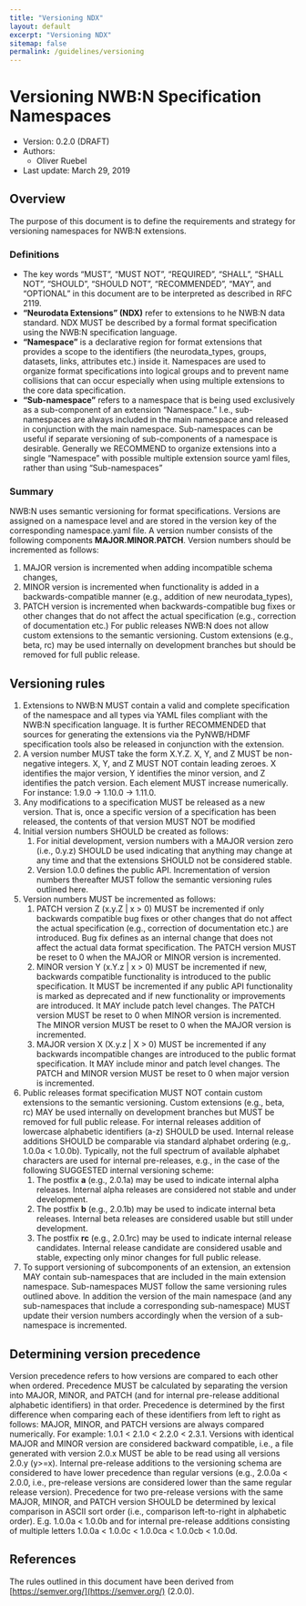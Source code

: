 ```yaml
---
title: "Versioning NDX"
layout: default
excerpt: "Versioning NDX"
sitemap: false
permalink: /guidelines/versioning
---
```


# Versioning NWB:N Specification Namespaces

* Version: 0.2.0 (DRAFT)
* Authors:
   * Oliver Ruebel
* Last update: March 29, 2019

## Overview

The purpose of this document is to define the requirements and strategy for versioning namespaces for NWB:N extensions.

### Definitions

* The key words “MUST”, “MUST NOT”, “REQUIRED”, “SHALL”, “SHALL NOT”, “SHOULD”, “SHOULD NOT”, “RECOMMENDED”, “MAY”, and “OPTIONAL” in this document are to be interpreted as described in RFC 2119.
* **“Neurodata Extensions” (NDX)** refer to extensions to he NWB:N data standard. NDX MUST be described by a formal format specification using the NWB:N specification language.
* **“Namespace”** is a declarative region for format extensions that provides a scope to the identifiers (the neurodata_types, groups, datasets, links, attributes etc.) inside it. Namespaces are used to organize format specifications into logical groups and to prevent name collisions that can occur especially when using multiple extensions to the core data specification.
* **“Sub-namespace”** refers to a namespace that is being used exclusively as a sub-component of an extension “Namespace.” I.e., sub-namespaces are always included in the main namespace and released in conjunction with the main namespace. Sub-namespaces can be useful if separate versioning of sub-components of a namespace is desirable. Generally we RECOMMEND to organize extensions into a single “Namespace” with possible multiple extension source yaml files, rather than using “Sub-namespaces”

### Summary

NWB:N uses semantic versioning for format specifications. Versions are assigned on a namespace level and are stored in the version key of the corresponding namespace.yaml file. A version number consists of the following components **MAJOR.MINOR.PATCH**. Version numbers should be incremented as follows:

1. MAJOR version is incremented when adding incompatible schema changes,
2. MINOR version is incremented when functionality is added in a backwards-compatible manner (e.g., addition of new neurodata_types),
3. PATCH version is incremented when backwards-compatible bug fixes or other changes that do not affect the actual specification (e.g., correction of documentation etc.)
For public releases NWB:N does not allow custom extensions to the semantic versioning. Custom extensions (e.g., beta, rc) may be used internally on development branches but should be removed for full public release.

## Versioning rules

1. Extensions to NWB:N MUST contain a valid and complete specification of the namespace and all types via YAML files compliant with the NWB:N specification language. It is further RECOMMENDED that sources for generating the extensions via the PyNWB/HDMF specification tools also be released in conjunction with the extension.
2. A version number MUST take the form X.Y.Z. X, Y, and Z MUST be non-negative integers. X, Y, and Z MUST NOT contain leading zeroes. X identifies the major version, Y identifies the minor version, and Z identifies the patch version. Each element MUST increase numerically. For instance: 1.9.0 -> 1.10.0 -> 1.11.0.
3. Any modifications to a specification MUST be released as a new version. That is, once a specific version of a specification has been released, the contents of that version MUST NOT be modified
4. Initial version numbers SHOULD be created as follows:
   1. For initial development, version numbers with a MAJOR version zero (i.e., 0.y.z) SHOULD be used indicating that anything may change at any time and that the extensions SHOULD not be considered stable.
   2. Version 1.0.0 defines the public API. Incrementation of version numbers thereafter MUST follow the semantic versioning rules outlined here.
5. Version numbers MUST be incremented as follows:
   1. PATCH version Z (x.y.Z | x > 0) MUST be incremented if only backwards compatible bug fixes  or other changes that do not affect the actual specification (e.g., correction of documentation etc.) are introduced. Bug fix defines as an internal change that does not affect the actual data format specification. The PATCH version MUST be reset to 0 when the MAJOR or MINOR version is incremented.
   2. MINOR version Y (x.Y.z | x > 0) MUST be incremented if new, backwards compatible functionality is introduced to the public specification. It MUST be incremented if any public API functionality is marked as deprecated and if new functionality or improvements are introduced. It MAY include patch level changes. The PATCH version MUST be reset to 0 when MINOR version is incremented. The MINOR version MUST be reset to 0 when the MAJOR version is incremented.
   3. MAJOR version X (X.y.z | X > 0) MUST be incremented if any backwards incompatible changes are introduced to the public format specification. It MAY include minor and patch level changes. The PATCH and MINOR version MUST be reset to 0 when major version is incremented.
6. Public releases format specification MUST NOT contain custom extensions to the semantic versioning. Custom extensions (e.g., beta, rc) MAY be used internally on development branches but MUST be removed for full public release. For internal releases addition of lowercase alphabetic identifiers (a-z) SHOULD be used. Internal release additions SHOULD be comparable via standard alphabet ordering (e.g,. 1.0.0a < 1.0.0b). Typically, not the full spectrum of available alphabet characters are used for internal pre-releases, e.g., in the case of the following SUGGESTED internal versioning scheme:
   1. The postfix **a** (e.g., 2.0.1a) may be used to indicate internal alpha releases. Internal alpha releases are considered not stable and under development.
   2. The postfix **b** (e.g., 2.0.1b) may be used to indicate internal beta releases. Internal beta releases are considered usable but still under development.
   3. The postfix **rc** (e.g., 2.0.1rc) may be used to indicate internal release candidates. Internal release candidate are considered usable and stable, expecting only minor changes for full public release.
7. To support versioning of subcomponents of an extension, an extension MAY contain sub-namespaces that are included in the main extension namespace. Sub-namespaces MUST follow the same versioning rules outlined above. In addition the version of the main namespace (and any sub-namespaces that include a corresponding sub-namespace) MUST update their version numbers accordingly when the version of a sub-namespace is incremented.

## Determining version precedence

Version precedence refers to how versions are compared to each other when ordered. Precedence MUST be calculated by separating the version into MAJOR, MINOR, and PATCH (and for internal pre-release additional alphabetic identifiers) in that order. Precedence is determined by the first difference when comparing each of these identifiers from left to right as follows: MAJOR, MINOR, and PATCH versions are always compared numerically. For example: 1.0.1 < 2.1.0 < 2.2.0 < 2.3.1. Versions with identical MAJOR and MINOR version are considered backward compatible, i.e., a file generated with version 2.0.x MUST be able to be read using all versions 2.0.y (y>=x). Internal pre-release additions to the versioning schema are considered to have lower precedence than regular versions (e.g., 2.0.0a < 2.0.0, i.e., pre-release versions are considered lower than the same regular release version). Precedence for two pre-release versions with the same MAJOR, MINOR, and PATCH version SHOULD be determined by lexical comparison in ASCII sort order (i.e., comparison left-to-right in alphabetic order). E.g.  1.0.0a < 1.0.0b and for internal pre-release additions consisting of multiple letters 1.0.0a < 1.0.0c < 1.0.0ca < 1.0.0cb < 1.0.0d.

## References

The rules outlined in this document have been derived from [https://semver.org/](https://semver.org/) (2.0.0).





